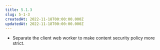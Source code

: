 ```yaml
---
title: 5.1.3
slug: 5-1-3
createdAt: 2022-11-18T00:00:00.000Z
updatedAt: 2022-11-18T00:00:00.000Z
---
```


- Separate the client web worker to make content security policy more strict.
